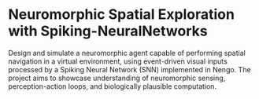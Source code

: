 # Neuromorphic Spatial Exploration with Spiking-NeuralNetworks
Design and simulate a neuromorphic agent capable of performing spatial navigation in a virtual environment, using event-driven visual inputs processed by a Spiking Neural Network (SNN) implemented in Nengo. The project aims to showcase understanding of neuromorphic sensing, perception-action loops, and biologically plausible computation.
